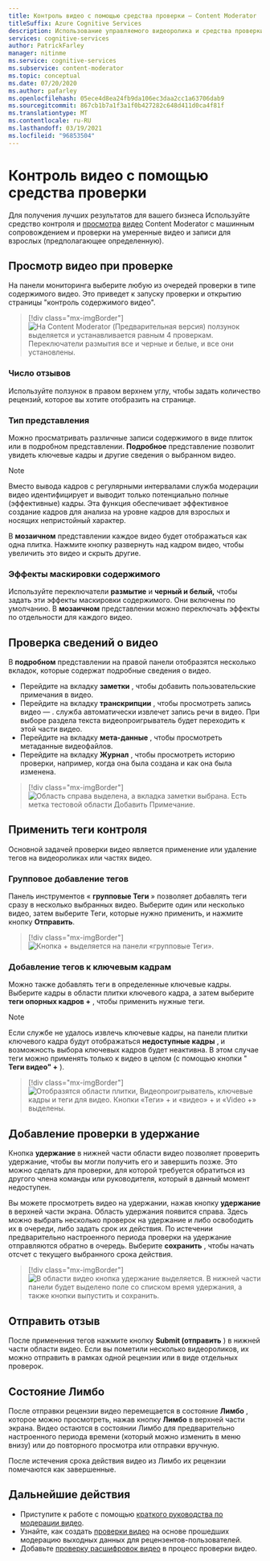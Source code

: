 ```yaml
---
title: Контроль видео с помощью средства проверки — Content Moderator
titleSuffix: Azure Cognitive Services
description: Использование управляемого видеоролика и средства проверки на умеренное неприемлемое содержимое
services: cognitive-services
author: PatrickFarley
manager: nitinme
ms.service: cognitive-services
ms.subservice: content-moderator
ms.topic: conceptual
ms.date: 07/20/2020
ms.author: pafarley
ms.openlocfilehash: 05ece4d8ea24fb9da106ec3daa2cc1a63706dab9
ms.sourcegitcommit: 867cb1b7a1f3a1f0b427282c648d411d0ca4f81f
ms.translationtype: MT
ms.contentlocale: ru-RU
ms.lasthandoff: 03/19/2021
ms.locfileid: "96853504"
---
```

# <a name="video-moderation-with-the-review-tool"></a>Контроль видео с помощью средства проверки

Для получения лучших результатов для вашего бизнеса Используйте средство контроля и [просмотра](Review-Tool-User-Guide/human-in-the-loop.md) [видео](video-moderation-api.md) Content Moderator с машинным сопровождением и проверки на умеренные видео и записи для взрослых (предполагающее определенную).

## <a name="view-videos-under-review"></a>Просмотр видео при проверке

На панели мониторинга выберите любую из очередей проверки в типе содержимого видео. Это приведет к запуску проверки и открытию страницы "контроль содержимого видео".

> [!div class="mx-imgBorder"]
> ![На Content Moderator (Предварительная версия) ползунок выделяется и устанавливается равным 4 проверкам. Переключатели размытия все и черные и белые, и все они установлены.](./Review-Tool-User-Guide/images/video-moderation-detailed.png)

### <a name="review-count"></a>Число отзывов

Используйте ползунок в правом верхнем углу, чтобы задать количество рецензий, которое вы хотите отобразить на странице.

### <a name="view-type"></a>Тип представления

Можно просматривать различные записи содержимого в виде плиток или в подробном представлении. **Подробное** представление позволит увидеть ключевые кадры и другие сведения о выбранном видео. 

> [!NOTE]
> Вместо вывода кадров с регулярными интервалами служба модерации видео идентифицирует и выводит только потенциально полные (эффективные) кадры. Эта функция обеспечивает эффективное создание кадров для анализа на уровне кадров для взрослых и носящих непристойный характер.

В **мозаичном** представлении каждое видео будет отображаться как одна плитка. Нажмите кнопку развернуть над кадром видео, чтобы увеличить это видео и скрыть другие.

### <a name="content-obscuring-effects"></a>Эффекты маскировки содержимого

Используйте переключатели **размытие** и **черный и белый,** чтобы задать эти эффекты маскировки содержимого. Они включены по умолчанию. В **мозаичном** представлении можно переключать эффекты по отдельности для каждого видео.

## <a name="check-video-details"></a>Проверка сведений о видео

В **подробном** представлении на правой панели отобразятся несколько вкладок, которые содержат подробные сведения о видео.

* Перейдите на вкладку **заметки** , чтобы добавить пользовательские примечания в видео.
* Перейдите на вкладку **транскрипции** , чтобы просмотреть запись видео &mdash; . служба автоматически извлечет запись речи в видео. При выборе раздела текста видеопроигрыватель будет переходить к этой части видео.
* Перейдите на вкладку **мета-данные** , чтобы просмотреть метаданные видеофайлов.
* Перейдите на вкладку **Журнал** , чтобы просмотреть историю проверки, например, когда она была создана и как она была изменена.

> [!div class="mx-imgBorder"]
> ![Область справа выделена, а вкладка заметки выбрана. Есть метка тестовой области Добавить Примечание.](./Review-Tool-User-Guide/images/video-moderation-video-details.png)

## <a name="apply-moderation-tags"></a>Применить теги контроля

Основной задачей проверки видео является применение или удаление тегов на видеороликах или частях видео.

### <a name="bulk-tagging"></a>Групповое добавление тегов

Панель инструментов « **групповые Теги** » позволяет добавлять теги сразу в несколько выбранных видео. Выберите один или несколько видео, затем выберите Теги, которые нужно применить, и нажмите кнопку **Отправить**. 

> [!div class="mx-imgBorder"]
> ![Кнопка + выделяется на панели «групповые Теги».](./Review-Tool-User-Guide/images/video-moderation-bulk-tags.png)


### <a name="key-frame-tagging"></a>Добавление тегов к ключевым кадрам

Можно также добавлять теги в определенные ключевые кадры. Выберите кадры в области плитки ключевого кадра, а затем выберите **теги опорных кадров +** , чтобы применить нужные теги.

> [!NOTE]
> Если службе не удалось извлечь ключевые кадры, на панели плитки ключевого кадра будут отображаться **недоступные кадры** , и возможность выбора ключевых кадров будет неактивна. В этом случае теги можно применять только к видео в целом (с помощью кнопки " **Теги видео" +** ).

> [!div class="mx-imgBorder"]
> ![Отобразятся области плитки, Видеопроигрыватель, ключевые кадры и теги для видео. Кнопки «Теги» + и «видео» + и «Video +» выделены.](./Review-Tool-User-Guide/images/video-moderation-tagging-options.png)

## <a name="put-a-review-on-hold"></a>Добавление проверки в удержание

Кнопка **удержание** в нижней части области видео позволяет проверить удержание, чтобы вы могли получить его и завершить позже. Это можно сделать для проверки, для которой требуется обратиться из другого члена команды или руководителя, который в данный момент недоступен. 

Вы можете просмотреть видео на удержании, нажав кнопку **удержание** в верхней части экрана. Область удержания появится справа. Здесь можно выбрать несколько проверок на удержание и либо освободить их в очереди, либо задать срок их действия. По истечении предварительно настроенного периода проверки на удержание отправляются обратно в очередь. Выберите **сохранить** , чтобы начать отсчет с текущего выбранного срока действия.

> [!div class="mx-imgBorder"]
> ![В области видео кнопка удержание выделяется. В нижней части панели будет выделено поле со списком время удержания, а также кнопки выпустить и сохранить.](./Review-Tool-User-Guide/images/video-moderation-hold.png)

## <a name="submit-a-review"></a>Отправить отзыв

После применения тегов нажмите кнопку **Submit (отправить** ) в нижней части области видео. Если вы пометили несколько видеороликов, их можно отправить в рамках одной рецензии или в виде отдельных проверок.

## <a name="limbo-state"></a>Состояние Лимбо

После отправки рецензии видео перемещается в состояние **Лимбо** , которое можно просмотреть, нажав кнопку **Лимбо** в верхней части экрана. Видео остаются в состоянии Лимбо для предварительно настроенного периода времени (который можно изменить в меню внизу) или до повторного просмотра или отправки вручную.

После истечения срока действия видео из Лимбо их рецензии помечаются как завершенные.

## <a name="next-steps"></a>Дальнейшие действия

- Приступите к работе с помощью [краткого руководства по модерации видео](video-moderation-api.md).
- Узнайте, как создать [проверки видео](video-reviews-quickstart-dotnet.md) на основе прошедших модерацию выходных данных для рецензентов-пользователей.
- Добавьте [проверку расшифровок видео](video-transcript-reviews-quickstart-dotnet.md) в процесс проверки видео.
